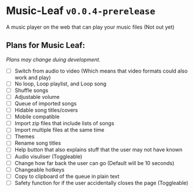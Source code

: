 # Music-Leaf `v0.0.4-prerelease`
A music player on the web that can play your music files (Not out yet)

## Plans for Music Leaf:
_Plans may change duing development._
- [ ] Switch from audio to video (Which means that video formats could also work and play)
- [ ] No loop, Loop playlist, and Loop song
- [ ] Shuffle songs
- [ ] Adjustable volume
- [ ] Queue of imported songs
- [ ] Hidable song titles/covers
- [ ] Mobile compatible
- [ ] Import zip files that include lists of songs
- [ ] Import multiple files at the same time
- [ ] Themes
- [ ] Rename song titles
- [ ] Help button that also explains stuff that the user may not have known
- [ ] Audio visuliser (Toggleable)
- [ ] Change how far back the user can go (Default will be 10 seconds)
- [ ] Changeable hotkeys
- [ ] Copy to clipboard of the queue in plain text
- [ ] Safety function for if the user accidentally closes the page (Toggleable)